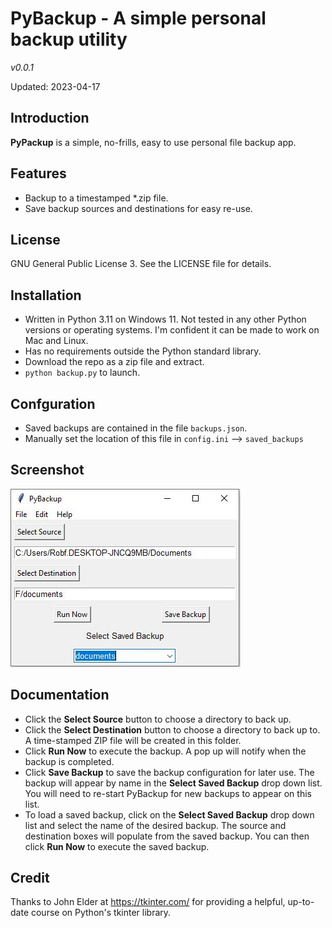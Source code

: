 # PyBackup - A simple personal backup utility
*v0.0.1*

Updated: 2023-04-17

## Introduction

**PyPackup** is a simple, no-frills, easy to use personal file backup app.  

## Features
- Backup to a timestamped *.zip file.
- Save backup sources and destinations for easy re-use.

## License
GNU General Public License 3. See the LICENSE file for details.
 
## Installation
- Written in Python 3.11 on Windows 11. Not tested in any other Python versions or operating systems.  I'm confident it can be made to work on Mac and Linux.
- Has no requirements outside the Python standard library.
- Download the repo as a zip file and extract.
- ``python backup.py`` to launch.

## Confguration
- Saved backups are contained in the file ``backups.json``. 
- Manually set the location of this file in ``config.ini`` --> `saved_backups`
  
## Screenshot
![](screenshot.jpg)

## Documentation
- Click the **Select Source** button to choose a directory to back up.
- Click the **Select Destination** button to choose a directory to back up to. A time-stamped ZIP file will be created in this folder.
- Click **Run Now** to execute the backup. A pop up will notify when the backup is completed.
- Click **Save Backup** to save the backup configuration for later use.  The backup will appear by name in the **Select Saved Backup** drop down list.  You will need to re-start PyBackup for new backups to appear on this list.
- To load a saved backup, click on the **Select Saved Backup** drop down list and select the name of the desired backup. The source and destination boxes will populate from the saved backup. You can then click **Run Now** to execute the saved backup.

## Credit
Thanks to John Elder at https://tkinter.com/ for providing a helpful, up-to-date course on Python's tkinter library.
